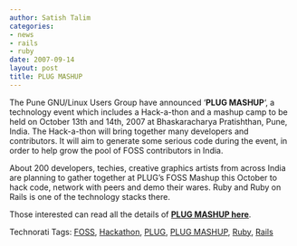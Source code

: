 ```yaml
---
author: Satish Talim
categories:
- news
- rails
- ruby
date: 2007-09-14
layout: post
title: PLUG MASHUP
---
```


The Pune GNU/Linux Users Group have announced ‘**PLUG MASHUP**‘, a
technology event which includes a Hack-a-thon and a mashup camp to be
held on October 13th and 14th, 2007 at Bhaskaracharya Pratishthan, Pune,
India. The Hack-a-thon will bring together many developers and
contributors. It will aim to generate some serious code during the
event, in order to help grow the pool of FOSS contributors in India.<!--more-->

About 200 developers, techies, creative graphics artists from across
India are planning to gather together at PLUG’s FOSS Mashup this October
to hack code, network with peers and demo their wares. Ruby and Ruby on
Rails is one of the technology stacks there.

Those interested can read all the details of **[PLUG MASHUP
here](http://www.plug.org.in/mashup/)**.

Technorati Tags: [FOSS](http://technorati.com/tag/FOSS),
[Hackathon](http://technorati.com/tag/Hackathon),
[PLUG](http://technorati.com/tag/PLUG), [PLUG
MASHUP](http://technorati.com/tag/PLUG+MASHUP),
[Ruby](http://technorati.com/tag/Ruby),
[Rails](http://technorati.com/tag/Rails)

